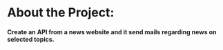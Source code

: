 # About the Project:

#### Create an API from a news website and it send mails regarding news on selected topics.